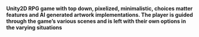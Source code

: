 #### Unity2D RPG game with top down, pixelized, minimalistic, choices matter features and AI generated artwork implementations. The player is guided through the game’s various scenes and is left with their own options in the varying situations
